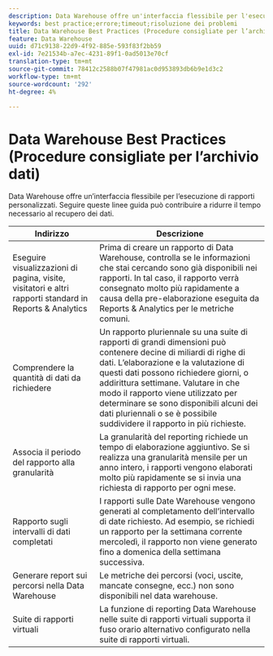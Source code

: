 ```yaml
---
description: Data Warehouse offre un'interfaccia flessibile per l'esecuzione di report personalizzati. Seguire queste linee guida può contribuire a ridurre il tempo necessario al recupero dei dati.
keywords: best practice;errore;timeout;risoluzione dei problemi
title: Data Warehouse Best Practices (Procedure consigliate per l’archivio dati)
feature: Data Warehouse
uuid: d71c9138-22d9-4f92-885e-593f83f2bb59
exl-id: 7e21534b-a7ec-4231-89f1-0ad5013e70cf
translation-type: tm+mt
source-git-commit: 78412c2588b07f47981ac0d953893db6b9e1d3c2
workflow-type: tm+mt
source-wordcount: '292'
ht-degree: 4%

---
```


# Data Warehouse Best Practices (Procedure consigliate per l’archivio dati)

Data Warehouse offre un’interfaccia flessibile per l’esecuzione di rapporti personalizzati. Seguire queste linee guida può contribuire a ridurre il tempo necessario al recupero dei dati.



| Indirizzo | Descrizione |
|--- |--- |
| Eseguire visualizzazioni di pagina, visite, visitatori e altri rapporti standard in Reports &amp; Analytics | Prima di creare un rapporto di Data Warehouse, controlla se le informazioni che stai cercando sono già disponibili nei rapporti. In tal caso, il rapporto verrà consegnato molto più rapidamente a causa della pre-elaborazione eseguita da Reports &amp; Analytics per le metriche comuni. |
| Comprendere la quantità di dati da richiedere | Un rapporto pluriennale su una suite di rapporti di grandi dimensioni può contenere decine di miliardi di righe di dati. L’elaborazione e la valutazione di questi dati possono richiedere giorni, o addirittura settimane. Valutare in che modo il rapporto viene utilizzato per determinare se sono disponibili alcuni dei dati pluriennali o se è possibile suddividere il rapporto in più richieste. |
| Associa il periodo del rapporto alla granularità | La granularità del reporting richiede un tempo di elaborazione aggiuntivo. Se si realizza una granularità mensile per un anno intero, i rapporti vengono elaborati molto più rapidamente se si invia una richiesta di rapporto per ogni mese. |
| Rapporto sugli intervalli di dati completati | I rapporti sulle Date Warehouse vengono generati al completamento dell’intervallo di date richiesto. Ad esempio, se richiedi un rapporto per la settimana corrente mercoledì, il rapporto non viene generato fino a domenica della settimana successiva. |
| Generare report sui percorsi nella Data Warehouse | Le metriche dei percorsi (voci, uscite, mancate consegne, ecc.) non sono disponibili nel data warehouse. |
| Suite di rapporti virtuali | La funzione di reporting Data Warehouse nelle suite di rapporti virtuali supporta il fuso orario alternativo configurato nella suite di rapporti virtuali. |
